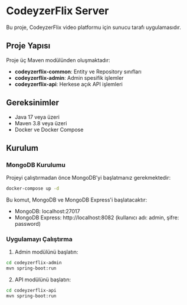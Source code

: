 # CodeyzerFlix Server

Bu proje, CodeyzerFlix video platformu için sunucu tarafı uygulamasıdır.

## Proje Yapısı

Proje üç Maven modülünden oluşmaktadır:

- **codeyzerflix-common**: Entity ve Repository sınıfları
- **codeyzerflix-admin**: Admin spesifik işlemler
- **codeyzerflix-api**: Herkese açık API işlemleri

## Gereksinimler

- Java 17 veya üzeri
- Maven 3.8 veya üzeri
- Docker ve Docker Compose

## Kurulum

### MongoDB Kurulumu

Projeyi çalıştırmadan önce MongoDB'yi başlatmanız gerekmektedir:

```bash
docker-compose up -d
```

Bu komut, MongoDB ve MongoDB Express'i başlatacaktır:
- MongoDB: localhost:27017
- MongoDB Express: http://localhost:8082 (kullanıcı adı: admin, şifre: password)

### Uygulamayı Çalıştırma

1. Admin modülünü başlatın:
```bash
cd codeyzerflix-admin
mvn spring-boot:run
```

2. API modülünü başlatın:
```bash
cd codeyzerflix-api
mvn spring-boot:run
```
